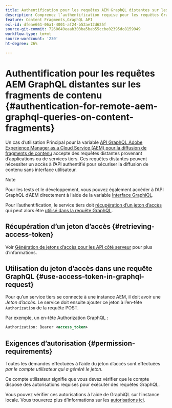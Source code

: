 ```yaml
---
title: Authentification pour les requêtes AEM GraphQL distantes sur les fragments de contenu
description: Comprenez l’authentification requise pour les requêtes GraphQL d’Adobe Experience Manager à distance afin de sécuriser votre diffusion de contenu sans interface utilisateur.
feature: Content Fragments,GraphQL API
exl-id: dfeae661-06a1-4001-af24-b52ae12d625f
source-git-commit: 7260649eaab303ba5bab55ccbe02395dc8159949
workflow-type: tm+mt
source-wordcount: '230'
ht-degree: 26%

---
```


# Authentification pour les requêtes AEM GraphQL distantes sur les fragments de contenu {#authentication-for-remote-aem-graphql-queries-on-content-fragments}

Un cas d’utilisation Principal pour la variable [API GraphQL Adobe Experience Manager as a Cloud Service (AEM) pour la diffusion de fragments de contenu](/help/headless/graphql-api/content-fragments.md) accepte des requêtes distantes provenant d’applications ou de services tiers. Ces requêtes distantes peuvent nécessiter un accès à l’API authentifié pour sécuriser la diffusion de contenu sans interface utilisateur.

>[!NOTE]
>
>Pour les tests et le développement, vous pouvez également accéder à l’API GraphQL d’AEM directement à l’aide de la variable [Interface GraphiQL](/help/headless/graphql-api/graphiql-ide.md).

Pour l’authentification, le service tiers doit [récupération d’un jeton d’accès](#retrieving-access-token) qui peut alors être [utilisé dans la requête GraphQL](#use-access-token-in-graphql-request).

## Récupération d’un jeton d’accès {#retrieving-access-token}

Voir [Génération de jetons d’accès pour les API côté serveur](/help/implementing/developing/introduction/generating-access-tokens-for-server-side-apis.md) pour plus d’informations.

## Utilisation du jeton d’accès dans une requête GraphQL {#use-access-token-in-graphql-request}

Pour qu’un service tiers se connecte à une instance AEM, il doit avoir une *Jeton d’accès*. Le service doit ensuite ajouter ce jeton à l’en-tête `Authorization` de la requête POST.

Par exemple, un en-tête Authorization GraphQL :

```xml
Authorization: Bearer <access_token>
```

## Exigences d’autorisation {#permission-requirements}

Toutes les demandes effectuées à l’aide du jeton d’accès sont effectuées *par le compte utilisateur qui a généré le jeton*.

Ce compte utilisateur signifie que vous devez vérifier que le compte dispose des autorisations requises pour exécuter des requêtes GraphQL.

Vous pouvez vérifier ces autorisations à l’aide de GraphiQL sur l’instance locale. Vous trouverez plus d’informations sur les [autorisations ici](/help/headless/security/permissions.md).
